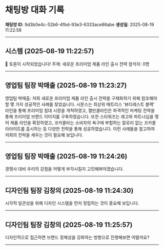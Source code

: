# 채팅방 대화 기록

**채팅방 ID**: 9d3b0e4c-52b6-4fbd-93e3-6333ace86abe
**생성일**: 2025-08-19 11:22:58

---

## 시스템 (2025-08-19 11:22:57)

🚀 토론이 시작되었습니다!
주제: 새로운 프리미엄 제품 라인 출시 전략
참석자: 0명

---

## 영업팀 팀장 박매출 (2025-08-19 11:23:27)

영업팀 박매출: 저희 새로운 프리미엄 제품 라인 출시 전략을 구체화하기 위해 참조해야 할 몇 가지 성공적인 사례를 찾았습니다. 시몬스는 최상위 매트리스 '뷰티레스트 블랙' 라인을 통해 프리미엄 침대 시장을 개척하였고, 캘빈클라인은 파격적인 마케팅 전략을 통해 프리미엄 브랜드 이미지를 구축하였습니다. 또한 스타워즈는 레고와 파트너십을 맺어 제품 라인을 확장하였고, 코카콜라는 소비자의 욕구에 부합하는 칼로리 없는 코카콜라라이트를 출시하는 등 다양한 전략을 통해 성공하였습니다. 이런 사례들을 참고하여 저희의 전략을 세우는 것이 필요해 보입니다.

---

## 영업팀 팀장 박매출 (2025-08-19 11:24:26)

경쟁사 대비 우리의 강점을 어떻게 부각시킬지 고민해봐야겠습니다.

---

## 디자인팀 팀장 김창의 (2025-08-19 11:24:30)

시각적 일관성을 위해 디자인 시스템을 먼저 정립하는 것이 중요해 보입니다.

---

## 디자인팀 팀장 김창의 (2025-08-19 11:25:57)

디자인적으로 접근하면 브랜드 정체성을 강화하는 방향으로 진행해보면 어떨까요?

---

